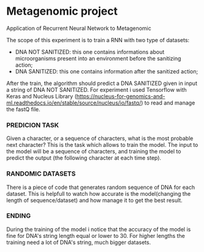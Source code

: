 # Metagenomic project
Application of Recurrent Neural Network to Metagenomic

The scope of this experiment is to train a RNN with two type of datasets: 
* DNA NOT SANITIZED: this one contains informations about microorganisms present into an environment before the sanitizing action;
* DNA SANITIZED: this one contains information after the sanitized action;

After the train, the algorithm should predict a DNA SANITIZED given in input a string of DNA NOT SANITIZED.
For experiment i used Tensorflow with Keras and Nucleus Library (https://nucleus-for-genomics-and-ml.readthedocs.io/en/stable/source/nucleus/io/fastq/) to read and manage the fastQ file.

### PREDICION TASK
Given a character, or a sequence of characters, what is the most probable next character? This is the task which allows to train the model. The input to the model will be a sequence of characters, and training the model to predict the output (the following character at each time step).

### RANDOMIC DATASETS
There is a piece of code that generates random sequence of DNA for each dataset. This is helpfull to watch how accurate is the model(changing the length of sequence/dataset) and how manage it to get the best result.

### ENDING
During the training of the model i notice that the accuracy of the model is fine for DNA's string length equal or lower to 30. For higher lengths the training need a lot of DNA's string, much bigger datasets.
